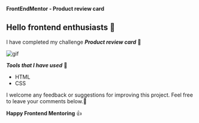 **FrontEndMentor - Product review card**

## Hello frontend enthusiasts 🙏

I have completed my challenge
***Product review card*** 🥳

![gif](https://cdn.hashnode.com/res/hashnode/image/upload/v1611217876157/6ZbI33hAF.gif?auto=format,compress&gif-q=60&format=webm)



***Tools that I have used*** 🧰

- HTML
- CSS

I welcome any feedback or suggestions for improving this project. Feel free to leave your comments below.🙏

**Happy Frontend Mentoring** 👍
